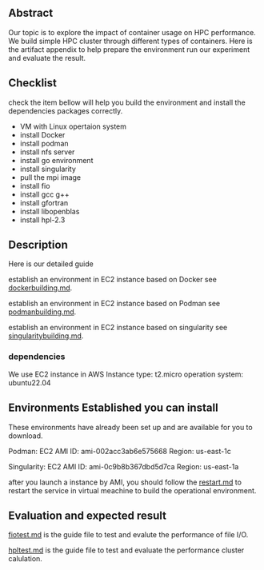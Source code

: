 ## Abstract

Our topic is to explore the impact of container usage on HPC performance. We build simple HPC cluster through different types of containers. Here is the artifact appendix to help prepare the environment run our experiment and evaluate the result.

## Checklist

check the item bellow will help you build the environment and install the dependencies packages correctly.

- VM with Linux opertaion system
- install Docker
- install podman
- install nfs server
- install go environment
- install singularity
- pull the mpi image
- install fio
- install gcc g++
- install gfortran
- install libopenblas
- install hpl-2.3


## Description

Here is our detailed guide 

establish an environment in EC2 instance based on Docker see [dockerbuilding.md](./dockerbuilding.md).

establish an environment in EC2 instance based on Podman see [podmanbuilding.md](./podmanbuilding.md).

establish an environment in EC2 instance based on singularity see [singularitybuilding.md](./singularitybuilding.md).


### dependencies
We use EC2 instance in AWS
Instance type: t2.micro
operation system: ubuntu22.04

## Environments Established you can install

These environments have already been set up and are available for you to download.

Podman:
EC2 AMI ID: ami-002acc3ab6e575668
Region: us-east-1c

Singularity:
EC2 AMI ID: ami-0c9b8b367dbd5d7ca
Region: us-east-1a

after you launch a instance by AMI, you should follow the [restart.md](./restart.md) to restart the service in virtual meachine to build the operational environment.

## Evaluation and expected result

[fiotest.md](./fiotest.md) is the guide file to test and evalute the performance of file I/O.

[hpltest.md](./hpltest.md) is the guide file to test and evaluate the performance cluster calulation.